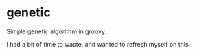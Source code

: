 # genetic
Simple genetic algorithm in groovy.

I had a bit of time to waste, and wanted to refresh myself on this.


